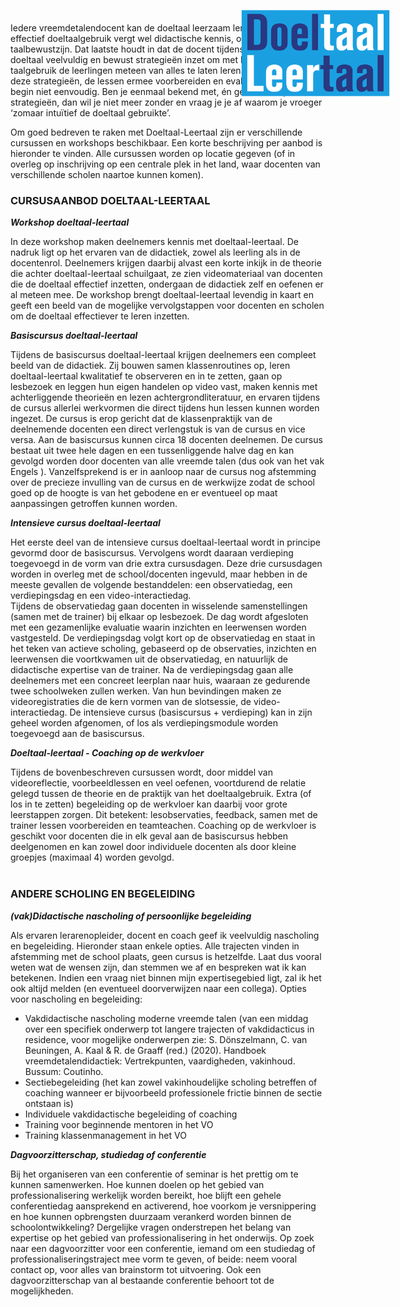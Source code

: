 <a href=".."><img src="AFBDTLT.png" id="image"></a>
<style>
#image {
    position: absolute;
    transform: scale(0.3, 0.3);
    right: -150px;
    top: 0px;
}
@media only screen and (max-width: 600px) {
  #image {
  	display: none;
  }
}	
</style>

<script>

document.getElementById("header").remove();

function remove_subtitle() {
	for(let i = 0; i < 10; i++) {
		for(let j of document.getElementsByClassName("credits")) {
			j.remove();
		}
	}
}

remove_subtitle();
</script>

<br>
<br>
<br>
<br>
<br>
<br>

Iedere vreemdetalendocent kan de doeltaal leerzaam leren inzetten. Alleen, effectief doeltaalgebruik vergt wel didactische kennis, oefening én taalbewustzijn. Dat laatste houdt in dat de docent tijdens het gebruik van de doeltaal veelvuldig en bewust strategieën inzet om met behulp van zijn taalgebruik de leerlingen meteen van alles te laten leren. Het aanleren van deze strategieën, de lessen ermee voorbereiden en evalueren is aan het begin niet eenvoudig. Ben je eenmaal bekend met, én geoefend in, die strategieën, dan wil je niet meer zonder en vraag je je af waarom je vroeger ‘zomaar intuïtief de doeltaal gebruikte’. 

Om goed bedreven te raken met Doeltaal-Leertaal zijn er verschillende cursussen en workshops beschikbaar. Een korte beschrijving per aanbod is hieronder te vinden. Alle cursussen worden op locatie gegeven (of in overleg op inschrijving op een centrale plek in het land, waar docenten van verschillende scholen naartoe kunnen komen). 


### CURSUSAANBOD DOELTAAL-LEERTAAL

***Workshop doeltaal-leertaal***

In deze workshop maken deelnemers kennis met doeltaal-leertaal. De nadruk ligt op het ervaren van de didactiek, zowel als leerling als in de docentenrol. Deelnemers krijgen daarbij alvast een korte inkijk in de theorie die achter doeltaal-leertaal schuilgaat, ze zien videomateriaal van docenten die de doeltaal effectief inzetten, ondergaan de didactiek zelf en oefenen er al meteen mee. De workshop brengt doeltaal-leertaal levendig in kaart en geeft een beeld van de mogelijke vervolgstappen voor docenten en scholen om de doeltaal effectiever te leren inzetten.

***Basiscursus doeltaal-leertaal***

Tijdens de basiscursus doeltaal-leertaal krijgen deelnemers een compleet beeld van de didactiek. Zij bouwen samen klassenroutines op, leren doeltaal-leertaal kwalitatief te observeren en in te zetten, gaan op lesbezoek en leggen hun eigen handelen op video vast, maken kennis met achterliggende theorieën en lezen achtergrondliteratuur, en ervaren tijdens de cursus allerlei werkvormen die direct tijdens hun lessen kunnen worden ingezet. De cursus is erop gericht dat de klassenpraktijk van de deelnemende docenten een direct verlengstuk is van de cursus en vice versa. 
Aan de basiscursus kunnen circa 18 docenten deelnemen. De cursus bestaat uit twee hele dagen en een tussenliggende halve dag en kan gevolgd worden door docenten van alle vreemde talen (dus ook van het vak Engels ). Vanzelfsprekend is er in aanloop naar de cursus nog afstemming over de precieze invulling van de cursus en de werkwijze zodat de school goed op de hoogte is van het gebodene en er eventueel op maat aanpassingen getroffen kunnen worden. 

***Intensieve cursus doeltaal-leertaal***

Het eerste deel van de intensieve cursus doeltaal-leertaal wordt in principe gevormd door de basiscursus. Vervolgens wordt daaraan verdieping toegevoegd in de vorm van drie extra cursusdagen. Deze drie cursusdagen worden in overleg met de school/docenten ingevuld, maar hebben in de meeste gevallen de volgende bestanddelen: een observatiedag, een verdiepingsdag en een video-interactiedag.  
Tijdens de observatiedag gaan docenten in wisselende samenstellingen (samen met de trainer) bij elkaar op lesbezoek. De dag wordt afgesloten met een gezamenlijke evaluatie waarin inzichten en leerwensen worden vastgesteld. De verdiepingsdag volgt kort op de observatiedag en staat in het teken van actieve scholing, gebaseerd op de observaties, inzichten en leerwensen die voortkwamen uit de observatiedag, en natuurlijk de didactische expertise van de trainer. Na de verdiepingsdag gaan alle deelnemers met een concreet leerplan naar huis, waaraan ze gedurende twee schoolweken zullen werken. Van hun bevindingen maken ze videoregistraties die de kern vormen van de slotsessie, de video-interactiedag.
De intensieve cursus (basiscursus + verdieping) kan in zijn geheel worden afgenomen, of los als verdiepingsmodule worden toegevoegd aan de basiscursus. 

***Doeltaal-leertaal - Coaching op de werkvloer***

Tijdens de bovenbeschreven cursussen wordt, door middel van videoreflectie, voorbeeldlessen en veel oefenen, voortdurend de relatie gelegd tussen de theorie en de praktijk van het doeltaalgebruik. Extra (of los in te zetten) begeleiding op de werkvloer kan daarbij voor grote leerstappen zorgen. Dit betekent: lesobservaties, feedback, samen met de trainer lessen voorbereiden en teamteachen. 
Coaching op de werkvloer is geschikt voor docenten die in elk geval aan de basiscursus hebben deelgenomen en kan zowel door individuele docenten als door kleine groepjes (maximaal 4) worden gevolgd. 
<br>
<br>

### ANDERE SCHOLING EN BEGELEIDING

***(vak)Didactische nascholing of persoonlijke begeleiding***

Als ervaren lerarenopleider, docent en coach geef ik veelvuldig nascholing en begeleiding. Hieronder staan enkele opties. Alle trajecten vinden in afstemming met de school plaats, geen cursus is hetzelfde. Laat dus vooral weten wat de wensen zijn, dan stemmen we af en bespreken wat ik kan betekenen. Indien een vraag niet binnen mijn expertisegebied ligt, zal ik het ook altijd melden (en eventueel doorverwijzen naar een collega). 
Opties voor nascholing en begeleiding:
-	Vakdidactische nascholing moderne vreemde talen (van een middag over een specifiek onderwerp tot langere trajecten of vakdidacticus in residence, voor mogelijke onderwerpen zie: S. Dönszelmann, C. van Beuningen, A. Kaal & R. de Graaff (red.) (2020). Handboek vreemdetalendidactiek: Vertrekpunten, vaardigheden, vakinhoud. Bussum: Coutinho.
-	Sectiebegeleiding (het kan zowel vakinhoudelijke scholing betreffen of coaching wanneer er bijvoorbeeld professionele frictie binnen de sectie ontstaan is)
-	Individuele vakdidactische begeleiding of coaching
-	Training voor beginnende mentoren in het VO
-	Training klassenmanagement in het VO

***Dagvoorzitterschap, studiedag of conferentie***

Bij het organiseren van een conferentie of seminar is het prettig om te kunnen samenwerken. Hoe kunnen doelen op het gebied van professionalisering werkelijk worden bereikt, hoe blijft een gehele conferentiedag aansprekend en activerend, hoe voorkom je versnippering en hoe kunnen opbrengsten duurzaam verankerd worden binnen de schoolontwikkeling? Dergelijke vragen onderstrepen het belang van expertise op het gebied van professionalisering in het onderwijs. 
	Op zoek naar een dagvoorzitter voor een conferentie, iemand om een studiedag of professionaliseringstraject mee vorm te geven, of beide: neem vooral contact op, voor alles van brainstorm tot uitvoering. Ook een dagvoorzitterschap van al bestaande conferentie behoort tot de mogelijkheden.


